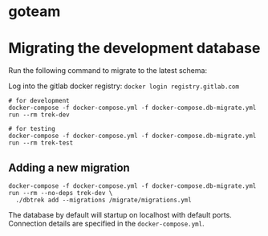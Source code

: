# goteam

# Migrating the development database

Run the following command to migrate to the latest schema:

Log into the gitlab docker registry:
`docker login registry.gitlab.com`

```
# for development
docker-compose -f docker-compose.yml -f docker-compose.db-migrate.yml run --rm trek-dev

# for testing
docker-compose -f docker-compose.yml -f docker-compose.db-migrate.yml run --rm trek-test
```

## Adding a new migration

```
docker-compose -f docker-compose.yml -f docker-compose.db-migrate.yml run --rm --no-deps trek-dev \
  ./dbtrek add --migrations /migrate/migrations.yml
```

The database by default will startup on localhost with default ports. Connection details are specified in the `docker-compose.yml`.

